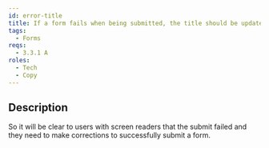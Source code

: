 ```yaml
---
id: error-title
title: If a form fails when being submitted, the title should be updated to indicate an error
tags:
  - Forms
reqs:
  - 3.3.1 A
roles:
  - Tech
  - Copy
---
```


## Description

So it will be clear to users with screen readers that the submit failed and they need to make corrections to successfully submit a form.

